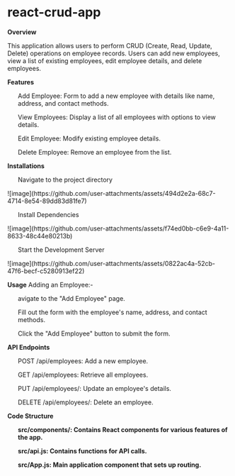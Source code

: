 # react-crud-app
<b>Overview</b>

This application allows users to perform CRUD (Create, Read, Update, Delete) operations on employee records. Users can add new employees, view a list of existing employees, edit employee details, and delete employees.

<b>Features</b>
<ol>Add Employee: Form to add a new employee with details like name, address, and contact methods.</ol>
<ol>View Employees: Display a list of all employees with options to view details.</ol>
<ol>Edit Employee: Modify existing employee details.</ol>
<ol>Delete Employee: Remove an employee from the list.</ol>


<b>Installations</b>

<ul>Navigate to the project directory</ul>
 ![image](https://github.com/user-attachments/assets/494d2e2a-68c7-4714-8e54-89dd83d81fe7)

<ul>Install Dependencies</ul>
![image](https://github.com/user-attachments/assets/f74ed0bb-c6e9-4a11-8633-48c44e80213b)

<ul>Start the Development Server</ul>
![image](https://github.com/user-attachments/assets/0822ac4a-52cb-47f6-becf-c5280913ef22)

<b>Usage</b>
Adding an Employee:-
<ul>avigate to the "Add Employee" page.</ul>
<ul>Fill out the form with the employee's name, address, and contact methods.</ul>
<ul>Click the "Add Employee" button to submit the form.</ul>


<b>API Endpoints</b>

<ol>POST /api/employees: Add a new employee.</ol>
<ol>GET /api/employees: Retrieve all employees.</ol>
<ol>PUT /api/employees/: Update an employee's details.</ol>
<ol>DELETE /api/employees/: Delete an employee.</ol>

<b>Code Structure<b>
<ol>src/components/: Contains React components for various features of the app.</ol>
<ol>src/api.js: Contains functions for API calls.</ol>
<ol>src/App.js: Main application component that sets up routing.</ol>




 
